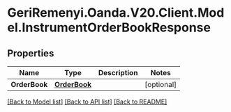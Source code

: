 # GeriRemenyi.Oanda.V20.Client.Model.InstrumentOrderBookResponse
## Properties

Name | Type | Description | Notes
------------ | ------------- | ------------- | -------------
**OrderBook** | [**OrderBook**](OrderBook.md) |  | [optional] 

[[Back to Model list]](../README.md#documentation-for-models) [[Back to API list]](../README.md#documentation-for-api-endpoints) [[Back to README]](../README.md)

